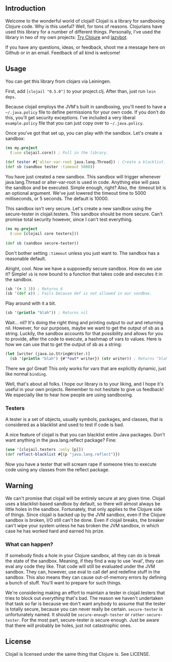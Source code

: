 ## Introduction

Welcome to the wonderful world of clojail! Clojail is a library for
sandboxing Clojure code. Why is this useful? Well, for tons of
reasons. Clojurians have used this library for a number of different things.
Personally, I've used the library in two of my own projects: 
[Try Clojure](http://try-clojure.org) 
and [lazybot](http://github.com/flatland/lazybot).

If you have any questions, ideas, or feedback, shoot me
a message here on Github or in an email. Feedback of all kind is
welcome!

## Usage

You can get this library from clojars via Leiningen.

First, add `[clojail "0.5.0"]` to your
project.clj. After than, just run `lein deps`.

Because clojail employs the JVM's built in sandboxing, you'll need to
have a `~/.java.policy` file to define permissions for your own
code. If you don't do this, you'll get security exceptions. I've
included a very liberal `example.policy` file that you can just copy
over to `~/.java.policy`.

Once you've got that set up, you can play with the sandbox. Let's
create a sandbox:

```clojure
(ns my.project
  (:use clojail.core)) ; Pull in the library.
    
(def tester #{'alter-var-root java.lang.Thread}) ; Create a blacklist.
(def sb (sandbox tester :timeout 5000))
```

You have just created a new sandbox. This sandbox will trigger
whenever java.lang.Thread or alter-var-root is used in code. Anything
else will pass the sandbox and be executed. Simple enough, right?
Also, the :timeout bit is an optional argument. We've just lowered the
timeout time to 5000 milliseconds, or 5 seconds. The default is 10000.

This sandbox isn't very secure. Let's create a new sandbox using the
secure-tester in clojail.testers. This sandbox should be more
secure. Can't promise total security however, since I can't test
everything.

```clojure
(ns my.project
  (:use [clojail core testers]))
  
(def sb (sandbox secure-tester))
```

Don't bother setting `:timeout` unless you just want to. The sandbox
has a reasonable default.

Alright, cool. Now we have a supposedly secure sandbox. How do we use
it? Simple! `sb` is now bound to a function that takes code and
executes it in the sandbox.

```clojure
(sb '(+ 3 3)) ; Returns 6
(sb '(def x)) ; Fails because def is not allowed in our sandbox.
```

Play around with it a bit.

```clojure
(sb '(println "blah")) ; Returns nil
```

Wait... nil? It's doing the right thing and printing output to *out*
and returning nil. However, for our purposes, maybe we want to get the
output of sb as a string. Luckily, the sandbox accounts for that
possibility and allows for you to provide, after the code to execute,
a hashmap of vars to values. Here is how we can use that to get the
output of sb as a string:

```clojure
(let [writer (java.io.StringWriter.)] 
  (sb '(println "blah") {#'*out* writer}) (str writer)) ; Returns "blah\n"
```

There we go! Great! This only works for vars that are explicitly dynamic, just like
normal `binding`.

Well, that's about all folks. I hope our library is to your liking, and
I hope it's useful in your own projects. Remember to not hesitate to
give us feedback! We especially like to hear how people are using sandboxing.

### Testers

A tester is a set of objects, usually symbols, packages, and classes, that
is considered as a blacklist and used to test if code is bad.

A nice feature of clojail is that you can blacklist
entire Java packages. Don't want anything in the java.lang.reflect
package? Fine:

```clojure
(use '[clojail.testers :only [p]])
(def reflect-blacklist #{(p "java.lang.reflect")})
```

Now you have a tester that will scream rape if someone tries to
execute code using any classes from the reflect package.

## Warning

We can't promise that clojail will be entirely secure at any given
time. Clojail uses a blacklist-based sandbox by default, so there will
almost always be little holes in the sandbox. Fortunately, that only
applies to the Clojure side of things. Since clojail is backed up by
the JVM sandbox, even if the Clojure sandbox is broken, I/O still
can't be done. Even if clojail breaks, the breaker can't wipe your
system unless he has broken the JVM sandbox, in which case he has worked
hard and earned his prize.

### What can happen?

If somebody finds a hole in your Clojure sandbox, all they can do is
break the state of the sandbox. Meaning, if they find a way to use
'eval', they can eval any code they like. That code will still be
evaluated under the JVM sandbox. They can, however, use eval to call
def and redefine stuff in the sandbox. This also means they can cause
out-of-memory errors by defining a bunch of stuff. You'll want to
prepare for such things.

We're considering making an effort to maintain a tester in
clojail.testers that tries to block out *everything* that's bad. The
reason we haven't undertaken that task so far is because we don't want
anybody to assume that the tester is totally secure, because you can
never really be certain. `secure-tester` is unfortunately named. It
should be `secure-enough-tester` or `rather-secure-tester`. For the
most part, secure-tester *is* secure enough. Just be aware that there
will probably be holes, just not catastrophic ones.

## License

Clojail is licensed under the same thing that Clojure is. See LICENSE.
